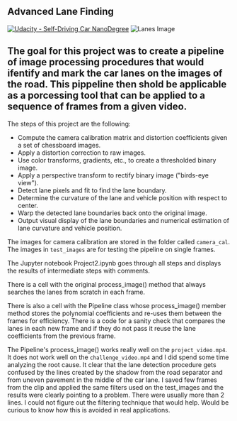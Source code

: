 ## Advanced Lane Finding
[![Udacity - Self-Driving Car NanoDegree](https://s3.amazonaws.com/udacity-sdc/github/shield-carnd.svg)](http://www.udacity.com/drive)
![Lanes Image](./examples/example_output.jpg)

The goal for this project was to create a pipeline of image processing procedures that would ifentify and mark the car lanes on the  images of the road. This pippeline then shold be applicable as a porcessing tool that can be applied to a sequence of frames from a given video.
---

The steps of this project are the following:

* Compute the camera calibration matrix and distortion coefficients given a set of chessboard images.
* Apply a distortion correction to raw images.
* Use color transforms, gradients, etc., to create a thresholded binary image.
* Apply a perspective transform to rectify binary image ("birds-eye view").
* Detect lane pixels and fit to find the lane boundary.
* Determine the curvature of the lane and vehicle position with respect to center.
* Warp the detected lane boundaries back onto the original image.
* Output visual display of the lane boundaries and numerical estimation of lane curvature and vehicle position.

The images for camera calibration are stored in the folder called `camera_cal`.  The images in `test_images` are for testing the pipeline on single frames. 

The Jupyter notebook Project2.ipynb goes through all steps and displays the results of intermediate steps with comments.

There is a cell with the original process_image() method that always searches the lanes from scratch in each frame.

There is also a cell with the Pipeline class whose process_image() member method stores the polynomial coefficients and re-uses them between the frames for efficiency. There is a code for a sanity check that compares the lanes in each new frame and if they do not pass it reuse the lane coefficients from the previous frame.

The Pipeline's process_image() works really well on the `project_video.mp4`.
It does not work well on the `challenge_video.mp4` and I did spend some time analyzing the root cause.
It clear that the lane detection procedure gets confused by the lines created by the shadow from the road separator and from uneven pavement in the middle of the car lane. I saved few frames from the clip and applied the same filters used on the test_images and the results were clearly pointing to a problem. There were usually more than 2 lines.  I could not figure out the filtering technique that would help. Would be curious to know how this is avoided in real applications.


